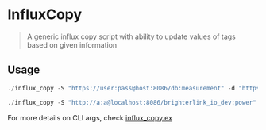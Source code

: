 # InfluxCopy

> A generic influx copy script with ability to update values of tags based on given information

## Usage

```elixir
./influx_copy -S "https://user:pass@host:8086/db:measurement" -d "https://user:pass@host:333/db:measurement"

./influx_copy -S "http://a:a@localhost:8086/brighterlink_io_dev:power" -d "http://a:a@localhost:8086/brighterlink_io_test:power" -s 1469464091 -e 1469468091 -u "facility_id:1->3" -t "company_id,facility_id,device_id"
```

For more details on CLI args, check [influx_copy.ex](lib/influx_copy.ex#L5-L13)
